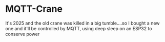 # MQTT-Crane
It's 2025 and the old crane was killed in a big tumble....so I bought a new one and it'll be controlled by MQTT, using deep sleep on an ESP32 to conserve power
